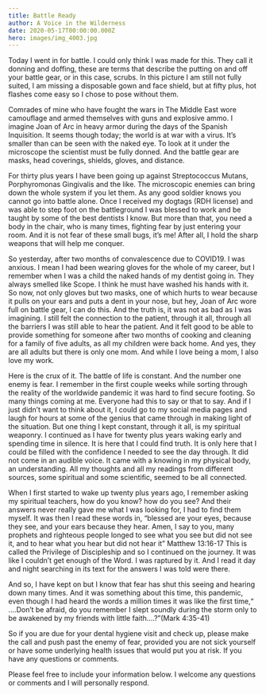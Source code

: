 ```yaml
---
title: Battle Ready
author: A Voice in the Wilderness
date: 2020-05-17T00:00:00.000Z
hero: images/img_4003.jpg
---
```

Today I went in for battle. I could only think I was made for this. They call it donning and doffing, these are terms that describe the putting on and off your battle gear, or in this case, scrubs. In this picture I am still not fully suited, I am missing a disposable gown and face shield, but at fifty plus, hot flashes come easy so I chose to pose without them.

Comrades of mine who have fought the wars in The Middle East wore camouflage and armed themselves with guns and explosive ammo. I imagine Joan of Arc in heavy armor during the days of the Spanish Inquisition. It seems though today; the world is at war with a virus. It’s smaller than can be seen with the naked eye. To look at it under the microscope the scientist must be fully donned. And the battle gear are masks, head coverings, shields, gloves, and distance.

For thirty plus years I have been going up against Streptococcus Mutans, Porphyromonas Gingivalis and the like. The microscopic enemies can bring down the whole system if you let them. As any good soldier knows you cannot go into battle alone. Once I received my dogtags (RDH license) and was able to step foot on the battleground I was blessed to work and be taught by some of the best dentists I know. But more than that, you need a body in the chair, who is many times, fighting fear by just entering your room. And it is not fear of these small bugs, it’s me! After all, I hold the sharp weapons that will help me conquer.

So yesterday, after two months of convalescence due to COVID19. I was anxious. I mean I had been wearing gloves for the whole of my career, but I remember when I was a child the naked hands of my dentist going in. They always smelled like Scope. I think he must have washed his hands with it. So now, not only gloves but two masks, one of which hurts to wear because it pulls on your ears and puts a dent in your nose, but hey, Joan of Arc wore full on battle gear, I can do this. And the truth is, it was not as bad as I was imagining. I still felt the connection to the patient, through it all, through all the barriers I was still able to hear the patient. And it felt good to be able to provide something for someone after two months of cooking and cleaning for a family of five adults, as all my children were back home. And yes, they are all adults but there is only one mom. And while I love being a mom, I also love my work.

Here is the crux of it. The battle of life is constant. And the number one enemy is fear. I remember in the first couple weeks while sorting through the reality of the worldwide pandemic it was hard to find secure footing. So many things coming at me. Everyone had this to say or that to say. And if I just didn’t want to think about it, I could go to my social media pages and laugh for hours at some of the genius that came through in making light of the situation. But one thing I kept constant, through it all, is my spiritual weaponry. I continued as I have for twenty plus years waking early and spending time in silence. It is here that I could find truth. It is only here that I could be filled with the confidence I needed to see the day through. It did not come in an audible voice. It came with a knowing in my physical body, an understanding. All my thoughts and all my readings from different sources, some spiritual and some scientific, seemed to be all connected.

When I first started to wake up twenty plus years ago, I remember asking my spiritual teachers, how do you know? how do you see? And their answers never really gave me what I was looking for, I had to find them myself. It was then I read these words in, “blessed are your eyes, because they see, and your ears because they hear. Amen, I say to you, many prophets and righteous people longed to see what you see but did not see it, and to hear what you hear but did not hear it” Matthew 13:16-17 This is called the Privilege of Discipleship and so I continued on the journey. It was like I couldn’t get enough of the Word. I was raptured by it. And I read it day and night searching in its text for the answers I was told were there.

And so, I have kept on but I know that fear has shut this seeing and hearing down many times. And it was something about this time, this pandemic, even though I had heard the words a million times it was like the first time,“ ….Don’t be afraid, do you remember I slept soundly during the storm only to be awakened by my friends with little faith….?”(Mark 4:35-41)

So if you are due for your dental hygiene visit and check up, please make the call and push past the enemy of fear, provided you are not sick yourself or have some underlying health issues that would put you at risk. If you have any questions or comments.

Please feel free to include your information below. I welcome any questions or comments and I will personally respond.